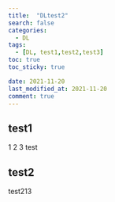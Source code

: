 ```yaml
---
title:  "DLtest2"
search: false
categories: 
  - DL
tags:
  - [DL, test1,test2,test3]
toc: true
toc_sticky: true

date: 2021-11-20
last_modified_at: 2021-11-20
comment: true
---
```



## test1

1
2
3
test

## test2

test213

